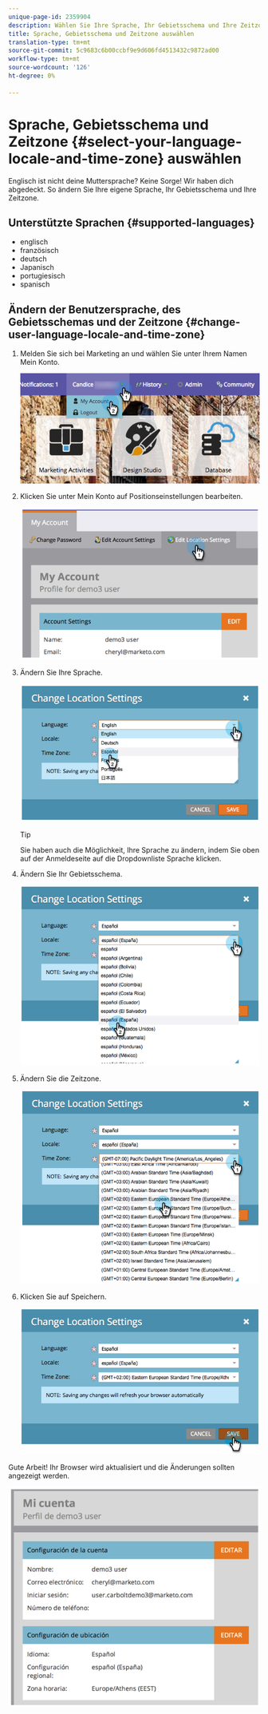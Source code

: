 ```yaml
---
unique-page-id: 2359904
description: Wählen Sie Ihre Sprache, Ihr Gebietsschema und Ihre Zeitzone - Marketing Docs - Produktdokumentation
title: Sprache, Gebietsschema und Zeitzone auswählen
translation-type: tm+mt
source-git-commit: 5c9683c6b00ccbf9e9d606fd4513432c9872ad00
workflow-type: tm+mt
source-wordcount: '126'
ht-degree: 0%

---
```



# Sprache, Gebietsschema und Zeitzone {#select-your-language-locale-and-time-zone} auswählen

Englisch ist nicht deine Muttersprache? Keine Sorge! Wir haben dich abgedeckt. So ändern Sie Ihre eigene Sprache, Ihr Gebietsschema und Ihre Zeitzone.

## Unterstützte Sprachen {#supported-languages}

* englisch
* französisch
* deutsch
* Japanisch
* portugiesisch
* spanisch

## Ändern der Benutzersprache, des Gebietsschemas und der Zeitzone {#change-user-language-locale-and-time-zone}

1. Melden Sie sich bei Marketing an und wählen Sie unter Ihrem Namen Mein Konto.

   ![](assets/myaccount.png)

1. Klicken Sie unter Mein Konto auf Positionseinstellungen bearbeiten.

   ![](assets/image2014-9-9-11-3a9-3a47.png)

1. Ändern Sie Ihre Sprache.

   ![](assets/image2014-9-9-11-3a10-3a4.png)

   >[!TIP]
   >
   >Sie haben auch die Möglichkeit, Ihre Sprache zu ändern, indem Sie oben auf der Anmeldeseite auf die Dropdownliste Sprache klicken.

1. Ändern Sie Ihr Gebietsschema.

   ![](assets/image2014-9-9-11-3a10-3a29.png)

1. Ändern Sie die Zeitzone.

   ![](assets/image2014-9-9-11-3a10-3a56.png)

1. Klicken Sie auf Speichern.

   ![](assets/image2014-9-9-11-3a11-3a18.png)

Gute Arbeit! Ihr Browser wird aktualisiert und die Änderungen sollten angezeigt werden.

![](assets/image2014-9-9-11-3a12-3a2.png)
